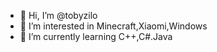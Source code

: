 - 👋 Hi, I’m @tobyzilo
- 👀 I’m interested in Minecraft,Xiaomi,Windows
- 🌱 I’m currently learning C++,C#.Java
<!---
tobyzilo/tobyzilo is a ✨ special ✨ repository because its `README.md` (this file) appears on your GitHub profile.
You can click the Preview link to take a look at your changes.
--->
